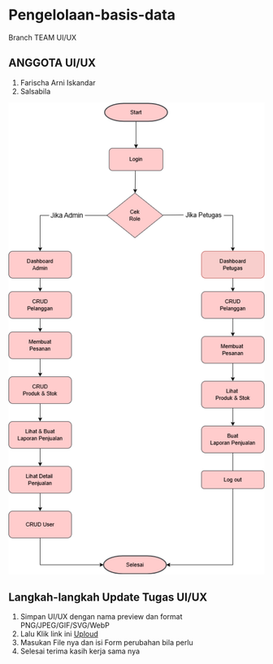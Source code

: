 # Pengelolaan-basis-data
Branch TEAM UI/UX
<h2>ANGGOTA UI/UX</h2>
<ol>
  <li>Farischa Arni Iskandar</li>
  <li>Salsabila</li>
</ol>

![Preview](./preview.png)

<h2>Langkah-langkah Update Tugas UI/UX</h2>
<ol>
  <li>Simpan UI/UX dengan nama preview dan format PNG/JPEG/GIF/SVG/WebP</li>
  <li>Lalu Klik link ini <a href="https://github.com/ZAWARUNO/Pengelolaan-basis-data/upload/UI/UX">Uploud</a></li>
  <li>Masukan File nya dan isi Form perubahan bila perlu</li>
  <li>Selesai terima kasih kerja sama nya</li>
</ol>
